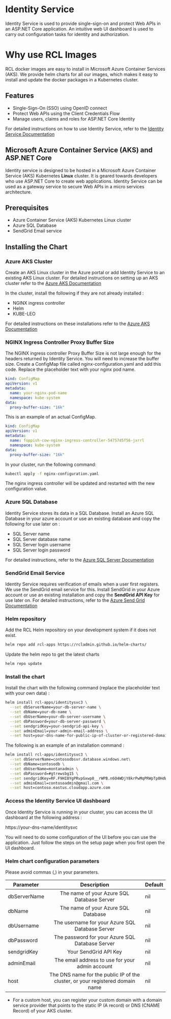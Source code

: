 # Identity Service

Identity Service is used to provide single-sign-on and protect Web APIs in an ASP.NET Core application. An intuitive web UI dashboard is used to carry out configuration tasks for identity and authorization.

# Why use RCL Images

RCL docker images are easy to install in Microsoft Azure Container Services (AKS). We provide helm charts for all our images, which makes it easy to install and update the docker packages in a Kubernetes cluster.

## Features

* Single-Sign-On (SSO) using OpenID connect
* Protect Web APIs using the Client Credentials Flow
* Manage users, claims and roles for ASP.NET Core Identity

 For detailed instructions on how to use Identity Service, refer to the  [Identity Service Documentation](https://rcl-identityserver.github.io/documentation/)

## Microsoft Azure Container Service (AKS) and ASP.NET Core

Identity service is designed to be hosted in a Microsoft Azure Container Service (AKS) Kubernetes **Linux** cluster. It is geared towards developers who use ASP.NET Core to create web applications. Identity Service can be used as a gateway service to secure Web APIs in a micro services architecture. 

## Prerequisites

* Azure Container Service (AKS) Kubernetes Linux cluster
* Azure SQL Database
* SendGrid Email service

## Installing the Chart

### Azure AKS Cluster

Create an AKS Linux cluster in the Azure portal or add Identity Service to an existing AKS Linux cluster. For detailed instructions on setting up an AKS cluster refer to the  [Azure AKS Documentation](https://docs.microsoft.com/en-us/azure/aks/kubernetes-walkthrough-portal)

In the cluster, install the following if they are not already installed :

* NGINX ingress controller
* Helm
* KUBE-LEO

For detailed instructions on these installations refer to the  [Azure AKS Documentation](https://docs.microsoft.com/en-us/azure/aks/ingress)

### NGINX Ingress Controller Proxy Buffer Size

The NGINX ingress controller Proxy Buffer Size is not large enough for the headers returned by Identity Service. You will need to increase the buffer size. Create a ConfigMap file called nginx-configuration.yaml and add this code. Replace the placeholder text with your nginx pod name.

```yaml
kind: ConfigMap  
apiVersion: v1  
metadata:  
  name: your-nginx-pod-name
  namespace: kube-system
data:  
  proxy-buffer-size: "16k"
```

This is an example of an actual ConfigMap.

```yaml
kind: ConfigMap  
apiVersion: v1  
metadata:  
  name: foppish-cow-nginx-ingress-controller-54757d5f56-jxrrl 
  namespace: kube-system
data:  
  proxy-buffer-size: "16k"
```

In your cluster, run the following command:

```bash
kubectl apply -f nginx-configuration.yaml 
```

The nginx ingress controller will be updated and restarted with the new configuration value.

### Azure SQL Database

Identity Service stores its data in a SQL Database. Install an Azure SQL Database in your azure account or use an existing database and copy the following for use later on : 

* SQL Server name
* SQL Server database name
* SQL Server login username
* SQL Server login password

For detailed instructions, refer to the  [Azure SQL Server Documentation](https://docs.microsoft.com/en-us/azure/sql-database/sql-database-get-started-portal)

### SendGrid Email Service

Identity Service requires verification of emails when a user first registers. We use the SendGrid email service for this. Install SendGrid in your Azure account or use an existing installation and copy the **SendGrid API Key** for use later on. For detailed instructions, refer to the  [Azure Send Grid Documentation](https://docs.microsoft.com/en-us/azure/sendgrid-dotnet-how-to-send-email)

### Helm repository

Add the RCL Helm repository on your development system if it does not exist.

```bash
helm repo add rcl-apps https://rcladmin.github.io/helm-charts/
```

Update the helm repo to get the latest charts

```bash
helm repo update
```

### Install the chart

Install the chart with the following command (replace the placeholder text with your own data) :

```bash
helm install rcl-apps/identitysvc3 \
  --set dbServerName=your-db-server-name \
  --set dbName=your-db-name \
  --set dbUserName=your-db-server-username \
  --set dbPassword=your-db-server-password \
  --set sendgridKey=your-sendgrid-api-key \
  --set adminEmail=your-admin-email-address \
  --set host=your-dns-name-for-public-ip-of-cluster-or-registered-domain-name*
```

The following is an example of an installation command :

```bash
helm install rcl-apps/identitysvc3 \
  --set dbServerName=contosodbsvr.database.windows.net\
  --set dbName=contosodb \
  --set dbUserName=montanadmin \
  --set dbPassword=#gtrewsbg15 \
  --set sendgridKey=RF.F9HI8YgPRvpGxwp8__rWPB.n6O4WDjY8krPwMqPRWpTp0HdWKdo74eoCePoeFrH2fc \
  --set adminEmail=contosoadmin@gmail.com \
  --set host=contoso.eastus.cloudapp.azure.com
```

### Access the Identity Service UI dashboard

Once Identity Service is running in your cluster, you can access the UI dashboard at the following address :

https://your-dns-name/identitysvc

You will need to do some configuration of the UI before you can use the application. Just follow the steps on the setup page when you first open the UI dashboard.

### Helm chart configuration parameters

Please avoid commas (,) in your parameters.

| Parameter           | Description                                                                    |Default
| ------------------- |:------------------------------------------------------------------------------:|:--------
| dbServerName        | The name of your Azure SQL Database Server                                     | nil
| dbName              | The name of your Azure SQL Database                                            | nil
| dbUsername          | The username for your Azure SQL Database Server                                | nil
| dbPassword          | The password for your Azure SQL Database Server                                | nil
| sendgridKey         | Your SendGrid API Key                                                          | nil
| adminEmail          | The email address to use for your admin account                                | nil
| host                | The DNS name for the public IP of the cluster, or your registered domain name  | nil


* For a custom host, you can register your custom domain with a domain service provider that points to the static IP (A record) or DNS (CNAME Record) of your AKS cluster.  


